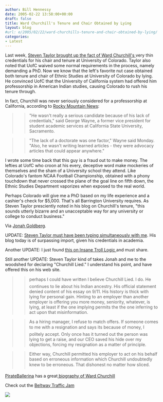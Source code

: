 ```yaml
---
author: Bill Hennessy
date: 2005-02-22 13:58:00+00:00
draft: false
title: Ward Churchill's Tenure and Chair Obtained by Lying
layout: blog
#url: e/2005/02/22/ward-churchills-tenure-and-chair-obtained-by-lying/
categories:
- Latest
---
```


Last week, [Steven Taylor brought up the fact of Ward Churchill's ](https://www.poliblogger.com/index.php?p=6269)very thin credentials for his chair and tenure at University of Colorado. Taylor also noted that UofC waived some normal requirements in the process, namely demanding a PhD. Now we know that the left's favorite nut case obtained both tenure and chair of Ethnic Studies at University of Colorado by lying. He convinced UofC that the University of California system had offered him professorship in American Indian studies, causing Colorado to rush his tenure through.




In fact, Churchill was never seriously considered for a professorship at California, according to [Rocky Mountain News](https://www.rockymountainnews.com/drmn/local/article/0,1299,DRMN_15_3566316,00.html):




> 

> 
> > 

>> 
>> "He wasn't really a serious candidate because of his lack of credentials," said George Wayne, a former vice president for student academic services at California State University, Sacramento. 
>> 
>> 

>> 
>> "The lack of a doctorate was one factor," Wayne said Monday. "Also, he wasn't writing learned articles - they were advocacy articles that could appear anywhere." 
>> 
>> 
> 
> 




I wrote some time back that this guy is a fraud out to make money. The lefties at UofC who croon at his every, deceptive word make mockeries of themselves and the sham of a University school they attend. Like Colorado's fantom NCAA Football Championship, obtained with a phony touchdown that never crossed the plane of the goal line on fifth down, the Ethnic Studies Department vaporizes when exposed to the real world.




Perhaps Colorado will give me a PhD based on my life experience and a cashier's check for $5,000. That's all Barrington University requires. As Steven Taylor presciently noted in his blog on Churchill's tenure, "this sounds utterly bizarre and an unacceptable way for any university or college to conduct business."




Via [Jonah Goldberg](https://www.nationalreview.com/thecorner/05_02_20_corner-archive.asp#056710).




UPDATE: [Steven Taylor must have been typing simultaneously with me](https://www.poliblogger.com/index.php?p=6289). His blog today is of surpassing import, given his credentials in academia. 




Another UPDATE: I just found [this on Insane Troll Logic ](https://insanetroll.blogspot.com/2005/02/tenure-academic-freedom-and-right-to.html)and must share.




Still another UPDATE: Steven Taylor kind of takes Jonah and me to the woodshed for declaring "Churchill Lied." I understand his point, and have offered this on his web site.




> 

> 
> > 

>> 
>> perhaps I could have written I believe Churchill Lied. I do. He continues to lie about his Indian ancestry. His official statement denied content of his essay on 9/11. His history is thick with lying for personal gain. Hinting to an employer than another employer is offering you more money, seniority, whatever, is lying, at least if the one implying permits the the one inferring to act upon that misinformation. 
>> 
>> 

>> 
>> As a hiring manager, I refuse to match offers. If someone comes to me with a resignation and says its because of money, I politely accept. Only once has it turned out the person was lying to get a raise, and our CEO saved his hide over my objections, forcing my resignation as a matter of principle.
>> 
>> 

>> 
>> Either way, Churchill permitted his employer to act on his behalf based on erroneous information which Churchill undoubtedly knew to be erroneous. That dishonest no matter how sliced.   

>> 
>> 
> 
> 




[PirateBallerina](https://www.pirateballerina.com/index.php) has a great[ biography of Ward Churchill](https://www.pirateballerina.com/archive_2005-m02.html#standard-15)




Check out the [Beltway Traffic Jam](https://www.outsidethebeltway.com/archives/9352)

![](https://blog.billhennessy.com/aggbug.aspx?PostID=1191)

